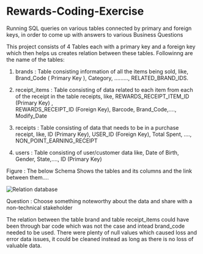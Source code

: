 # Rewards-Coding-Exercise
Running SQL queries on various tables connected by primary and foreign keys, in order to come up with answers to various Business Questions

This project consists of 4 Tables each with a primary key and a foreign key which then helps us creates relation between these tables. Followinng are the name of the tables:
  1) brands : Table consisting information of all the items being sold, like, Brand_Code ( Primary Key ), Category, ........., RELATED_BRAND_IDS.
 
  2) receipt_items : Table consisting of data related to each item from each of the receipt in the table receipts, like, REWARDS_RECEIPT_ITEM_ID (Primary Key) ,    
                     REWARDS_RECEIPT_ID (Foreign Key), Barcode, Brand_Code,...., Modify_Date
                     
  3) receipts : Table consisting of data that needs to be in a purchase receipt, like, ID (Primary Key), USER_ID (Foreign Key), Total Spent, ...., NON_POINT_EARNING_RECEIPT
  
  4) users : Table consisting of user/customer data like, Date of Birth, Gender, State,...., ID (Primary Key)
  
  Figure : The below Schema Shows the tables and its columns and the link between them....
  
![Relation database](https://user-images.githubusercontent.com/84149050/216843327-fc063aab-a0f9-4fbb-b432-a8705a43437e.jpg)


Question : Choose something noteworthy about the data and share with a non-technical stakeholder

The relation between the table brand and table receipt_items could have been through bar code which was not the case and intead brand_code needed to be used. There were plenty of null values which caused loss and error data issues, it could be cleaned instead as long as there is no loss of valuable data.
